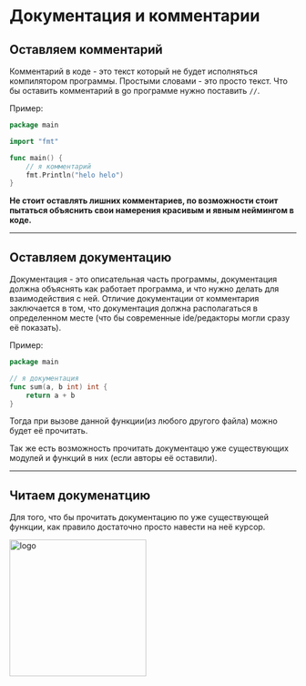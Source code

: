 # Документация и комментарии

## Оставляем комментарий

Комментарий в коде - это текст который не будет исполняться компилятором программы. Простыми словами - это просто текст. Что бы оставить комментарий в go программе нужно поставить `//`.

Пример:
```go
package main

import "fmt"

func main() {
    // я комментарий
    fmt.Println("helo helo")
}

```

**Не стоит оставлять лишних комментариев, по возможности стоит пытаться объяснить свои намерения красивым и явным неймингом в коде.**

---

## Оставляем документацию

Документация - это описательная часть программы, документация должна объяснять как работает программа, и что нужно делать для взаимодействия с ней. Отличие документации от комментария заключается в том, что документация должна располагаться в определенном месте (что бы современные ide/редакторы могли сразу её показать).


Пример:
```go
package main

// я документация
func sum(a, b int) int {
    return a + b
}

```

Тогда при вызове данной функции(из любого другого файла) можно будет её прочитать.

Так же есть возможность прочитать документацю уже существующих модулей и функций в них (если авторы её оставили).


---

## Читаем докуменатцию

Для того, что бы прочитать документацию по уже существующей функции, как правило достаточно просто навести на неё курсор.


<p align="left">
  <img width="240px" height="240px" src="doc.png" alt="logo"/>
</p>
